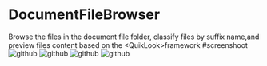 # DocumentFileBrowser
Browse the files in the document file folder, classify files by suffix name,and preview files content based on the &lt;QuikLook>framework
#screenshoot
![github](https://github.com/aduge/DocumentFileBrowser/tree/master/screenshoot/1.png "github")
![github](https://github.com/aduge/DocumentFileBrowser/tree/master/screenshoot/2.png "github")
![github](https://github.com/aduge/DocumentFileBrowser/tree/master/screenshoot/3.png "github")
![github](https://github.com/aduge/DocumentFileBrowser/tree/master/screenshoot/4.png "github")
